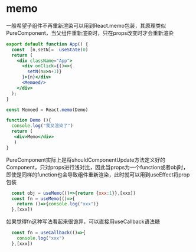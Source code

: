 # memo

一般希望子组件不再重新渲染可以用到React.memo包装，其原理类似PureComponent，当父组件重新渲染时，只在props改变时才会重新渲染

```jsx
export default function App() {
  const  [n,setN]=  useState(0) 
  return (
    <div className="App">
      <div onClick={()=>{
        setN(n=>n+1)}
      }>{n}</div>
      <Memoed/>  
    </div>
  );
}

const Memoed = React.memo(Demo)

function Demo (){
  console.log("我又渲染了")
  return (
   <div>Memo</div>
   )
}
```

PureComponent实际上是将shouldComponentUpdate方法定义好的Component，只对props进行浅对比，因此当props为一个function或者obj时，即使是同样的function也会导致组件重新渲染，此时就可以用到useEffect将prop包装

```javascript
  const obj = useMemo(()=>{return {xxx:1}},[xxx])
  const fn = useMemo(()=>{
    return ()=>{console.log("xxx")}
  },[xxx])
```

如果觉得fn这种写法看起来很诡异，可以直接用useCallback语法糖

```javascript
  const fn = useCallback(()=>{
    console.log("xxx")
  },[xxx])
```

